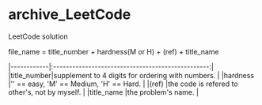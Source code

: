 # archive_LeetCode
LeetCode solution

file_name = title_number + hardness(M or H) + (ref) + title_name

|------------|:-------------------------------------------------:|
|title_number|supplement to 4 digits for ordering with numbers.  |
|hardness    |'' == easy, 'M' == Medium, 'H' == Hard.            |
|(ref)       |the code is refered to other's, not by myself.     | 
|title_name  |the problem's name.                                |
